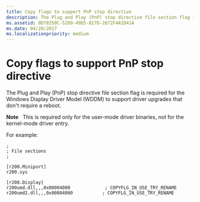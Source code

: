 ```yaml
---
title: Copy flags to support PnP stop directive
description: The Plug and Play (PnP) stop directive file section flag is required for the Windows Display Driver Model (WDDM) to support driver upgrades that don't require a reboot.
ms.assetid: 0D78350C-52D9-49D5-817D-2672F4A1D41A
ms.date: 04/20/2017
ms.localizationpriority: medium
---
```


# Copy flags to support PnP stop directive


The Plug and Play (PnP) stop directive file section flag is required for the Windows Display Driver Model (WDDM) to support driver upgrades that don't require a reboot.

**Note**  
This is required only for the user-mode driver binaries, not for the kernel-mode driver entry.

 

For example:

``` syntax
;
; File sections
;

[r200.Miniport]
r200.sys

[r200.Display]
r200umd.dll,,,0x00004000             ; COPYFLG_IN_USE_TRY_RENAME
r200umd2.dll,,,0x00004000           ; COPYFLG_IN_USE_TRY_RENAME
```

 

 





